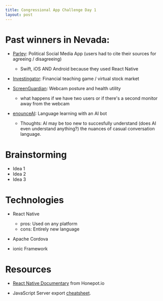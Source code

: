 ```yaml
---
title: Congressional App Challenge Day 1
layout: post
---
```


# Past winners in Nevada: 

- [Parley](https://www.congressionalappchallenge.us/23-NV04/): Political Social Media App (users had to cite their sources for agreeing / disagreeing)
    - Swift, iOS AND Android because they used React Native

- [Investingator](https://www.congressionalappchallenge.us/23-NV03/): Financial teaching game / virtual stock market


- [ScreenGuardian](https://www.congressionalappchallenge.us/23-NV02/): Webcam posture and health utility
    - what happens if we have two users or if there's a second monitor away from the webcam


- [enounceAI](https://www.congressionalappchallenge.us/23-NV01/): Language learning with an AI bot
    - Thoughts: AI may be too new to succesfully understand (does AI even understand anything?) the nuances of casual conversation language.

# Brainstorming

- Idea 1
- Idea 2
- Idea 3

# Technologies

- React Native
    - pros: Used on any platform 
    - cons: Entirely new language

- Apache Cordova

- ionic Framework

# Resources

- [React Native Documentary](https://cult.honeypot.io/reads/react-js-the-documentary-how-it-all-began/) from Honepot.io

- JavaScript Server export [cheatsheet](https://medium.com/dailyjs/javascript-module-cheatsheet-7bd474f1d829).